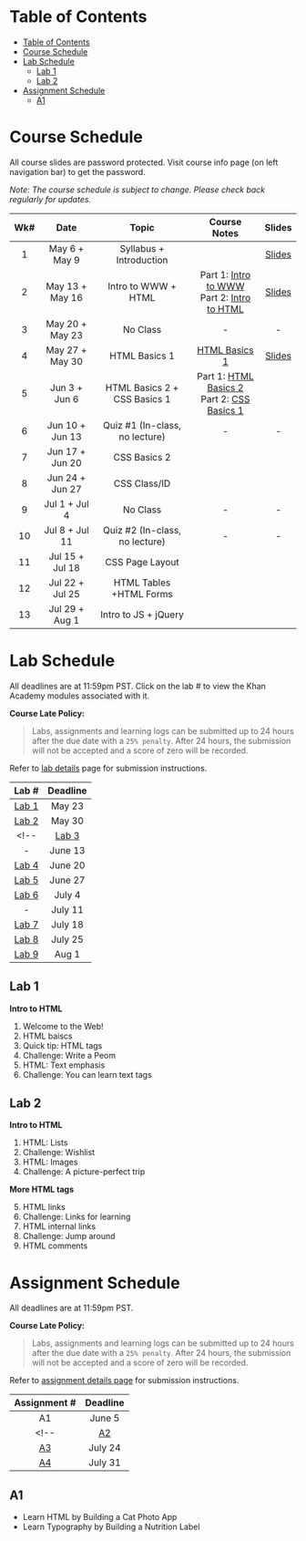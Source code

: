 # Table of Contents

- [Table of Contents](#table-of-contents)
- [Course Schedule](#course-schedule)
- [Lab Schedule](#lab-schedule)
  - [Lab 1](#lab-1)
  - [Lab 2](#lab-2)
- [Assignment Schedule](#assignment-schedule)
  - [A1](#a1)


# Course Schedule

All course slides are password protected. Visit course info page (on left navigation bar) to get the password.

*Note: The course schedule is subject to change. Please check back regularly for updates.*

| **Wk#** | **Date** | **Topic** | **Course Notes** | **Slides**
|:---:|:---:|:---:|:---:|:---:|
| 1 | May 6 + May 9 | Syllabus + Introduction | |[Slides](https://jstrieb.github.io/link-lock/#eyJ2IjoiMC4wLjEiLCJlIjoiZ0d2QzZ6aFVWcVBDcjJUekRXRlMvV3BhRlJ3UkxvYWxqNCtrV0VTbXVlT2ZsOWREZ2oralplYzlVSWxBNjNidWRaa1M1Z3FJa3BYSVNWSWpGalh0YmRCS1Z4TmN5L2R1Z1JXVlczdDUwTHhpMTlmZlcvcEk3VVNHV2RDRm52ZHJJK3dQQXdSTlZ2S3Z3Tnk4L2VxMFcyNGdMU3M9IiwicyI6ImlMVkRQZzYzM3U3YXdCZ0g5b2JsUEE9PSIsImkiOiJZbjdsaVN5MTAwK0drd2dvIn0=) |
| 2 | May 13 + May 16 | Intro to WWW + HTML | Part 1: <a href="https://parsa-rajabi.github.io/CIS145/#/week-2-1">Intro to WWW</a><br> Part 2: <a href="https://parsa-rajabi.github.io/CIS145/#/week-2-2">Intro to HTML</a> |[Slides](https://jstrieb.github.io/link-lock/#eyJ2IjoiMC4wLjEiLCJlIjoiNmk5QVB4bUE0QzM2bCtRWXBGUmRLTjZBaGVvczdBV0NUZmNwRy94aVlTaURhSGVVbVdLTU5aL0RWWG82TGZxRnM3MTB3OUNVaCtaWDJEZlZlQ2hWS1BhU3NtbUFFd24xYXpzWWpQeXgvTlhybllwaHZUUEROYWZuY0p5b0tFMnNXMFIxRUxRRmNJWElEWXU4SjQ2UW5yUDFTT1E9IiwicyI6IjJnNE4rdGdpSk9qTUlnaWQxeGVqSlE9PSIsImkiOiJ4ZVpGSm9aY0x2VFEvcnVOIn0=) |
3 | May 20 + May 23 | No Class | - | - |
4 | May 27 + May 30 | HTML Basics 1 | <a href="https://parsa-rajabi.github.io/CIS145/#/week-4">HTML Basics 1</a> | [Slides](https://jstrieb.github.io/link-lock/#eyJ2IjoiMC4wLjEiLCJlIjoiQnJhZ1dwY012Nk1SSWVxZ3pRQ1JzajZ2YVhaV3c1ODAwazkwM1BoN0NQS05HL2paanIybXY2ME1EcW5Xc3pSMFptZEZtUlF3eUtRb0Y5MENTQXJOTHdaTExHSWpseFJxRXFwT2tKYmVCVml3YWNJT2JDdysxYWdWd1B3TlNsVTlSL2l5eWRRZ2Z0RjN0N0pQdE1yWndIWW0wc0U9IiwicyI6ImkwaVJDa1FEVDFDUnhIUkxpS29YYWc9PSIsImkiOiJvMTM3OVd0Ri9ITThobmtTIn0=) |
5 | Jun 3 + Jun 6 | HTML Basics 2 + CSS Basics 1 | Part 1: <a href="https://parsa-rajabi.github.io/CIS145/#/week-5-1">HTML Basics 2</a><br> Part 2: <a href="https://parsa-rajabi.github.io/CIS145/#/week-5-2">CSS Basics 1</a> | |
6 | Jun 10 + Jun 13 | Quiz #1 (In-class, no lecture) | - | - |
7 | Jun 17 + Jun 20 | CSS Basics 2 | | |
8 | Jun 24 + Jun 27 | CSS Class/ID | | |
9 | Jul 1 + Jul 4 | No Class | - | - |
10 | Jul 8 + Jul 11 | Quiz #2 (In-class, no lecture) | - | - |
11 | Jul 15 + Jul 18 | CSS Page Layout | | |
12 | Jul 22 + Jul 25 | HTML Tables +HTML Forms | | |
13 | Jul 29 + Aug 1 | Intro to JS + jQuery  | | |

# Lab Schedule

All deadlines are at 11:59pm PST. Click on the lab # to view the Khan Academy modules associated with it.

**Course Late Policy:**
> Labs, assignments and learning logs can be submitted up to 24 hours after the due date with a `25% penalty`. After 24 hours, the submission will not be accepted and a score of zero will be recorded. 

Refer to [lab details](labs.md#submission-process) page for submission instructions.

|      Lab #      | Deadline |
| :-------------: | :------: |
| [Lab 1](#lab-1) |  May 23  |
| [Lab 2](#lab-2) |  May 30  |
<!-- | [Lab 3](#lab-3) |  June 6  |
|        -        | June 13  |
| [Lab 4](#lab-4) | June 20  |
| [Lab 5](#lab-5) | June 27  |
| [Lab 6](#lab-6) |  July 4  |
|        -        | July 11  |
| [Lab 7](#lab-7) | July 18  |
| [Lab 8](#lab-8) | July 25  |
| [Lab 9](#lab-9) |  Aug 1   | -->


## Lab 1

**Intro to HTML**
1. Welcome to the Web!
2. HTML baiscs
3. Quick tip: HTML tags
4. Challenge: Write a Peom
5. HTML: Text emphasis
6. Challenge: You can learn text tags 
 
## Lab 2

**Intro to HTML**
1. HTML: Lists
2. Challenge: Wishlist
3. HTML: Images
4. Challenge: A picture-perfect trip
   
**More HTML tags**

5. HTML links
6. Challenge: Links for learning
7. HTML internal links
8. Challenge: Jump around
9. HTML comments

<!-- ## Lab 3

**Further learning**

1. Webpage design
2. HTML validation
   
## Lab 4

**CSS text properties**
1. CSS Zen Garden
2. CSS font-family property 
3. Challenge: Fancy font families
4. CSS font-size property
5. Challenge: Great big font sizes
6. CSS font style and shorthand
7. Challenge: Famous font formats
8. More CSS text properties 

**Other ways to embed CSS**

9. Using inline CSS styles
10. Using external stylesheets

## Lab 5

**CSS text properties**
1. CSS inheritance
2. Project: Blog

**More CSS selectors**

3. Using multiple CSS classes
4. Challenge: A classy gallery
5. Combining CSS class and element selectors
6. Challenge: Classes of elements
7. CSS descendant selectors
8. Challenge: Decendants of Khan
9. Grouping CSS selectors
10. CSS dynamic pseudo-classes
11. Challenge: Grouped animals
12. CSS specificity 


## Lab X 
**More HTML tags**
1. HTML tables
2. Challenge: The dinner table
3. Project: Recipe book -->

# Assignment Schedule

All deadlines are at 11:59pm PST.

**Course Late Policy:**
> Labs, assignments and learning logs can be submitted up to 24 hours after the due date with a `25% penalty`. After 24 hours, the submission will not be accepted and a score of zero will be recorded. 

Refer to [assignment details page](assignments.md#submission-process) for submission instructions.

| Assignment # | Deadline |
| :----------: | :------: |
|      A1      |  June 5  |
<!-- | [A2](#A2)    |  July 3  |
| [A3](#A3)    | July 24  |
| [A4](#A4)    | July 31  | -->

## A1

- Learn HTML by Building a Cat Photo App
- Learn Typography by Building a Nutrition Label

<!-- ## A2
- Learn Basic CSS by Building a Cafe Menu
- Learn CSS Colors by Building a Set of Colored Markers

## A3
- Learn the CSS Box Model by Building a Rothko Painting
- Learn CSS Flexbox by Building a Photo Gallery
- Learn CSS Grid by Building a Magazine

## A4
- Learn HTML Forms by Building a Registration Form
- Learn Accessibility by Building a Quiz -->
